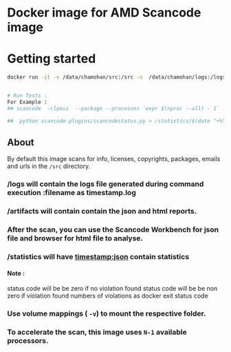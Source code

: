 # Docker image for AMD Scancode image

# Getting started
```sh
docker run -it -v /data/chamohan/src:/src -v  /data/chamohan/logs:/logs -v /data/chamohan/artifacts:/artifacts -v /data/chamohan/statistics:/statistics scancodeimages/amd_scancode /bin/bash


# Run Tests :
For Example :
## scancode  -clpeui  --package --processes `expr $(nproc --all) - 1` --classify --keywordsscan --verbose --full-root --json-pp /artifacts/$(date "+%Y.%m.%d-%H.%M.%S")-licenses.json /src --license-policy scancode-plugins/amd_licence_policy.yml --summary --summary-with-details --license-text --license-text-diagnostics --is-license-text  --license-diag  --no-licenses  --licence-modifications --custom-output /artifacts/$(date "+%Y.%m.%d-%H.%M.%S")-license-modification-report.html --custom-template scancode-plugins/license-modification-template.html >>/logs/$(date "+%Y.%m.%d-%H.%M.%S")-logfile 2>&1

##  python scancode-plugins/scancodestatus.py > /statistics/$(date "+%Y.%m.%d-%H.%M.%S")-logfile 2>&1


```

## About

By default this image scans for info, licenses, copyrights, packages, emails and urls in the `/src` directory. 


### /logs will contain  the logs file generated during command execution :filename as  timestamp.log
### /artifacts will contain contain the json and html reports. 
### After the scan, you can use the Scancode Workbench for json file and browser for html file to analyse. 
### /statistics will  have <timestamp:json> contain statistics 

#### Note :
status code will be be zero if no violation found
status code will be  be non zero if violation found
numbers of violations as docker exit status code


### Use volume mappings ( `-v`) to mount the respective folder.

### To accelerate the scan, this image uses `N-1` available processors.


